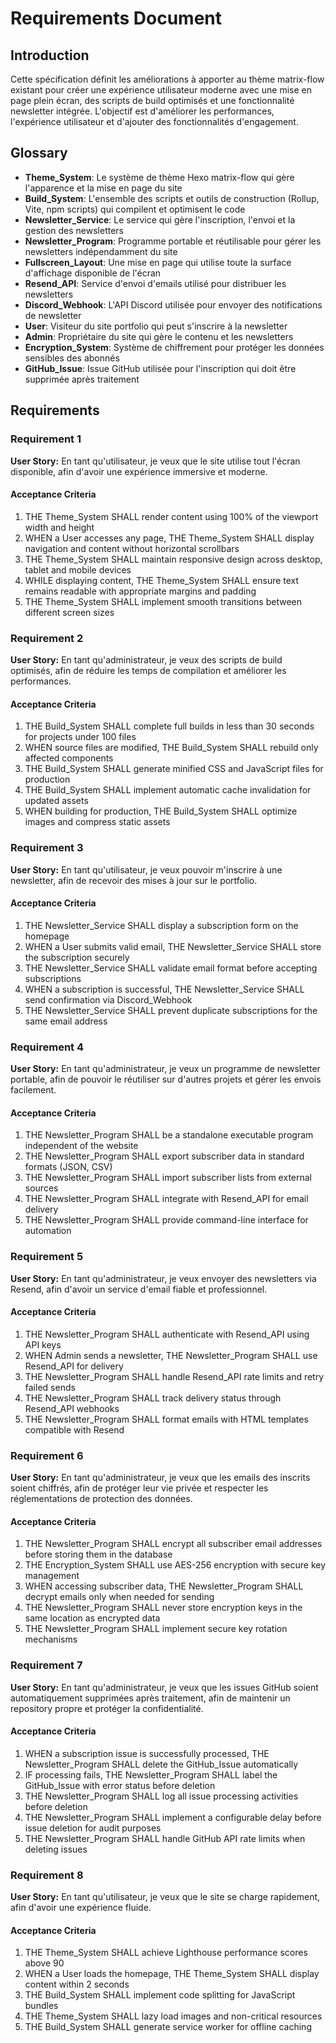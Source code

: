# Requirements Document

## Introduction

Cette spécification définit les améliorations à apporter au thème matrix-flow existant pour créer une expérience utilisateur moderne avec une mise en page plein écran, des scripts de build optimisés et une fonctionnalité newsletter intégrée. L'objectif est d'améliorer les performances, l'expérience utilisateur et d'ajouter des fonctionnalités d'engagement.

## Glossary

- **Theme_System**: Le système de thème Hexo matrix-flow qui gère l'apparence et la mise en page du site
- **Build_System**: L'ensemble des scripts et outils de construction (Rollup, Vite, npm scripts) qui compilent et optimisent le code
- **Newsletter_Service**: Le service qui gère l'inscription, l'envoi et la gestion des newsletters
- **Newsletter_Program**: Programme portable et réutilisable pour gérer les newsletters indépendamment du site
- **Fullscreen_Layout**: Une mise en page qui utilise toute la surface d'affichage disponible de l'écran
- **Resend_API**: Service d'envoi d'emails utilisé pour distribuer les newsletters
- **Discord_Webhook**: L'API Discord utilisée pour envoyer des notifications de newsletter
- **User**: Visiteur du site portfolio qui peut s'inscrire à la newsletter
- **Admin**: Propriétaire du site qui gère le contenu et les newsletters
- **Encryption_System**: Système de chiffrement pour protéger les données sensibles des abonnés
- **GitHub_Issue**: Issue GitHub utilisée pour l'inscription qui doit être supprimée après traitement

## Requirements

### Requirement 1

**User Story:** En tant qu'utilisateur, je veux que le site utilise tout l'écran disponible, afin d'avoir une expérience immersive et moderne.

#### Acceptance Criteria

1. THE Theme_System SHALL render content using 100% of the viewport width and height
2. WHEN a User accesses any page, THE Theme_System SHALL display navigation and content without horizontal scrollbars
3. THE Theme_System SHALL maintain responsive design across desktop, tablet and mobile devices
4. WHILE displaying content, THE Theme_System SHALL ensure text remains readable with appropriate margins and padding
5. THE Theme_System SHALL implement smooth transitions between different screen sizes

### Requirement 2

**User Story:** En tant qu'administrateur, je veux des scripts de build optimisés, afin de réduire les temps de compilation et améliorer les performances.

#### Acceptance Criteria

1. THE Build_System SHALL complete full builds in less than 30 seconds for projects under 100 files
2. WHEN source files are modified, THE Build_System SHALL rebuild only affected components
3. THE Build_System SHALL generate minified CSS and JavaScript files for production
4. THE Build_System SHALL implement automatic cache invalidation for updated assets
5. WHEN building for production, THE Build_System SHALL optimize images and compress static assets

### Requirement 3

**User Story:** En tant qu'utilisateur, je veux pouvoir m'inscrire à une newsletter, afin de recevoir des mises à jour sur le portfolio.

#### Acceptance Criteria

1. THE Newsletter_Service SHALL display a subscription form on the homepage
2. WHEN a User submits valid email, THE Newsletter_Service SHALL store the subscription securely
3. THE Newsletter_Service SHALL validate email format before accepting subscriptions
4. WHEN a subscription is successful, THE Newsletter_Service SHALL send confirmation via Discord_Webhook
5. THE Newsletter_Service SHALL prevent duplicate subscriptions for the same email address

### Requirement 4

**User Story:** En tant qu'administrateur, je veux un programme de newsletter portable, afin de pouvoir le réutiliser sur d'autres projets et gérer les envois facilement.

#### Acceptance Criteria

1. THE Newsletter_Program SHALL be a standalone executable program independent of the website
2. THE Newsletter_Program SHALL export subscriber data in standard formats (JSON, CSV)
3. THE Newsletter_Program SHALL import subscriber lists from external sources
4. THE Newsletter_Program SHALL integrate with Resend_API for email delivery
5. THE Newsletter_Program SHALL provide command-line interface for automation

### Requirement 5

**User Story:** En tant qu'administrateur, je veux envoyer des newsletters via Resend, afin d'avoir un service d'email fiable et professionnel.

#### Acceptance Criteria

1. THE Newsletter_Program SHALL authenticate with Resend_API using API keys
2. WHEN Admin sends a newsletter, THE Newsletter_Program SHALL use Resend_API for delivery
3. THE Newsletter_Program SHALL handle Resend_API rate limits and retry failed sends
4. THE Newsletter_Program SHALL track delivery status through Resend_API webhooks
5. THE Newsletter_Program SHALL format emails with HTML templates compatible with Resend

### Requirement 6

**User Story:** En tant qu'administrateur, je veux que les emails des inscrits soient chiffrés, afin de protéger leur vie privée et respecter les réglementations de protection des données.

#### Acceptance Criteria

1. THE Newsletter_Program SHALL encrypt all subscriber email addresses before storing them in the database
2. THE Encryption_System SHALL use AES-256 encryption with secure key management
3. WHEN accessing subscriber data, THE Newsletter_Program SHALL decrypt emails only when needed for sending
4. THE Newsletter_Program SHALL never store encryption keys in the same location as encrypted data
5. THE Newsletter_Program SHALL implement secure key rotation mechanisms

### Requirement 7

**User Story:** En tant qu'administrateur, je veux que les issues GitHub soient automatiquement supprimées après traitement, afin de maintenir un repository propre et protéger la confidentialité.

#### Acceptance Criteria

1. WHEN a subscription issue is successfully processed, THE Newsletter_Program SHALL delete the GitHub_Issue automatically
2. IF processing fails, THE Newsletter_Program SHALL label the GitHub_Issue with error status before deletion
3. THE Newsletter_Program SHALL log all issue processing activities before deletion
4. THE Newsletter_Program SHALL implement a configurable delay before issue deletion for audit purposes
5. THE Newsletter_Program SHALL handle GitHub API rate limits when deleting issues

### Requirement 8

**User Story:** En tant qu'utilisateur, je veux que le site se charge rapidement, afin d'avoir une expérience fluide.

#### Acceptance Criteria

1. THE Theme_System SHALL achieve Lighthouse performance scores above 90
2. WHEN a User loads the homepage, THE Theme_System SHALL display content within 2 seconds
3. THE Build_System SHALL implement code splitting for JavaScript bundles
4. THE Theme_System SHALL lazy load images and non-critical resources
5. THE Build_System SHALL generate service worker for offline caching